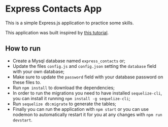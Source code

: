 # Express Contacts App

This is a simple Express.js application to practice some skills.

This application was built inspired by [this tutorial](https://www.youtube.com/watch?v=G8uL0lFFoN0).

## How to run

* Create a Mysql database named `express_contacts` or;
* Update the files `config.js` and `config.json` setting the `database` field with your own database;
* Make sure to update the `password` field with your database password on these files to.
* Run `npm install` to download the dependencies;
* In order to run the migrations you need to have installed `sequelize-cli`, you can install it running `npm install -g sequelize-cli`;
* Run `sequelize db:migrate` to generate the tables;
* Finally you can run the application with `npm start` or you can use nodemon to automatically restart it for you at any changes with `npm run devstart`. 